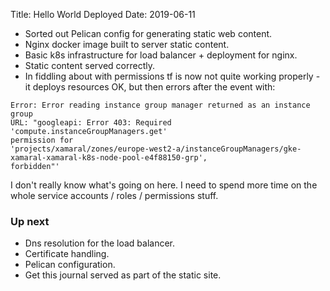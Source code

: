 Title: Hello World Deployed
Date: 2019-06-11
- Sorted out Pelican config for generating static web content.
- Nginx docker image built to server static content.
- Basic k8s infrastructure for load balancer + deployment for nginx.
- Static content served correctly.
- In fiddling about with permissions tf is now not quite working properly - it
  deploys resources OK, but then errors after the event with: 

~~~
Error: Error reading instance group manager returned as an instance group
URL: "googleapi: Error 403: Required 'compute.instanceGroupManagers.get'
permission for
'projects/xamaral/zones/europe-west2-a/instanceGroupManagers/gke-xamaral-xamaral-k8s-node-pool-e4f88150-grp',
forbidden"'
~~~
I don't really know what's going on here. I need to spend more time on
the whole service accounts / roles / permissions stuff.

### Up next
- Dns resolution for the load balancer.
- Certificate handling.
- Pelican configuration.
- Get this journal served as part of the static site.
